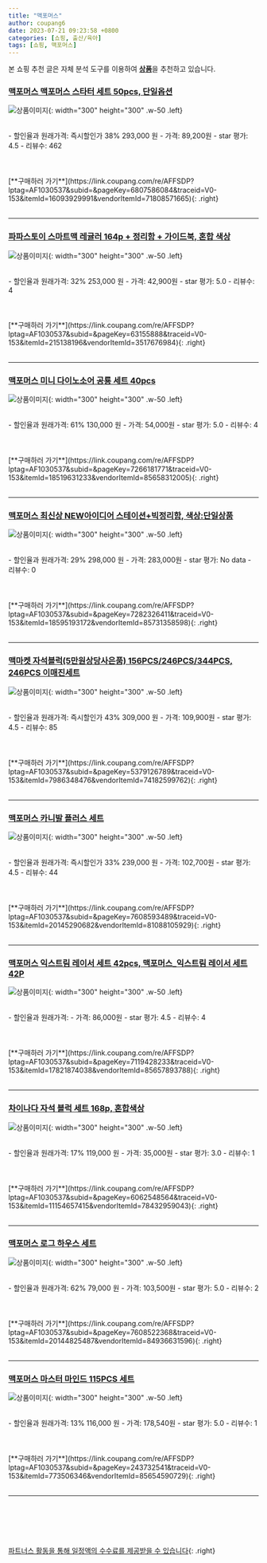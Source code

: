 ```yaml
---
title: "맥포머스"
author: coupang6
date: 2023-07-21 09:23:58 +0800
categories: [쇼핑, 출산/육아]
tags: [쇼핑, 맥포머스]
---
```


본 쇼핑 추천 글은 자체 분석 도구를 이용하여 [**상품**](https://link.coupang.com/a/bao1ui)을 추천하고 있습니다.

### [맥포머스 맥포머스 스타터 세트 50pcs, 단일옵션](https://link.coupang.com/re/AFFSDP?lptag=AF1030537&subid=&pageKey=6807586084&traceid=V0-153&itemId=16093929991&vendorItemId=71808571665)

![상품이미지](https://thumbnail6.coupangcdn.com/thumbnails/remote/230x230ex/image/vendor_inventory/8611/a43c3d24736ce2f51fcd522f76642da5c7e951f33b09c70acfa24ca8fd70.jpg){: width="300" height="300" .w-50 .left}


<br>
- 할인율과 원래가격: 즉시할인가 38%  293,000   원
- 가격: 89,200원
- star 평가: 4.5
- 리뷰수: 462
<br>
<br>
<br>
<br>
[**구매하러 가기**](https://link.coupang.com/re/AFFSDP?lptag=AF1030537&subid=&pageKey=6807586084&traceid=V0-153&itemId=16093929991&vendorItemId=71808571665){: .right}
<br>
<br>

---

### [파파스토이 스마트맥 레귤러 164p + 정리함 + 가이드북, 혼합 색상](https://link.coupang.com/re/AFFSDP?lptag=AF1030537&subid=&pageKey=63155888&traceid=V0-153&itemId=215138196&vendorItemId=3517676984)

![상품이미지](https://thumbnail7.coupangcdn.com/thumbnails/remote/230x230ex/image/retail/images/253228390838264-b916fb2a-b1d0-4e47-8bcb-f61e80bc1b05.jpg){: width="300" height="300" .w-50 .left}


<br>
- 할인율과 원래가격: 32%  253,000   원
- 가격: 42,900원
- star 평가: 5.0
- 리뷰수: 4
<br>
<br>
<br>
<br>
[**구매하러 가기**](https://link.coupang.com/re/AFFSDP?lptag=AF1030537&subid=&pageKey=63155888&traceid=V0-153&itemId=215138196&vendorItemId=3517676984){: .right}
<br>
<br>

---

### [맥포머스 미니 다이노소어 공룡 세트 40pcs](https://link.coupang.com/re/AFFSDP?lptag=AF1030537&subid=&pageKey=7266181771&traceid=V0-153&itemId=18519631233&vendorItemId=85658312005)

![상품이미지](https://thumbnail6.coupangcdn.com/thumbnails/remote/230x230ex/image/vendor_inventory/aeea/24d8b5c798273882dde495b91d66058cf658efdf96cedc8f8138e7178a01.jpg){: width="300" height="300" .w-50 .left}


<br>
- 할인율과 원래가격: 61%  130,000   원
- 가격: 54,000원
- star 평가: 5.0
- 리뷰수: 4
<br>
<br>
<br>
<br>
[**구매하러 가기**](https://link.coupang.com/re/AFFSDP?lptag=AF1030537&subid=&pageKey=7266181771&traceid=V0-153&itemId=18519631233&vendorItemId=85658312005){: .right}
<br>
<br>

---

### [맥포머스 최신상 NEW아이디어 스테이션+빅정리함, 색상:단일상품](https://link.coupang.com/re/AFFSDP?lptag=AF1030537&subid=&pageKey=7282326411&traceid=V0-153&itemId=18595193172&vendorItemId=85731358598)

![상품이미지](https://thumbnail8.coupangcdn.com/thumbnails/remote/230x230ex/image/vendor_inventory/5943/bc6b64b070e4bfe3ea2ac8da96d3ec51d95bc1bd1f7ea5f70870d65173a3.jpg){: width="300" height="300" .w-50 .left}


<br>
- 할인율과 원래가격: 29%  298,000   원
- 가격: 283,000원
- star 평가: No data
- 리뷰수: 0
<br>
<br>
<br>
<br>
[**구매하러 가기**](https://link.coupang.com/re/AFFSDP?lptag=AF1030537&subid=&pageKey=7282326411&traceid=V0-153&itemId=18595193172&vendorItemId=85731358598){: .right}
<br>
<br>

---

### [맥마켓 자석블럭(5만원상당사은품) 156PCS/246PCS/344PCS, 246PCS 이매진세트](https://link.coupang.com/re/AFFSDP?lptag=AF1030537&subid=&pageKey=5379126789&traceid=V0-153&itemId=7986348476&vendorItemId=74182599762)

![상품이미지](https://thumbnail9.coupangcdn.com/thumbnails/remote/230x230ex/image/vendor_inventory/ddc2/6299a8d3b6216eedbba77e045b0381ffba87d608c76e1f2403257ea51969.jpg){: width="300" height="300" .w-50 .left}


<br>
- 할인율과 원래가격: 즉시할인가 43%  309,000   원
- 가격: 109,900원
- star 평가: 4.5
- 리뷰수: 85
<br>
<br>
<br>
<br>
[**구매하러 가기**](https://link.coupang.com/re/AFFSDP?lptag=AF1030537&subid=&pageKey=5379126789&traceid=V0-153&itemId=7986348476&vendorItemId=74182599762){: .right}
<br>
<br>

---

### [맥포머스 카니발 플러스 세트](https://link.coupang.com/re/AFFSDP?lptag=AF1030537&subid=&pageKey=7608593489&traceid=V0-153&itemId=20145290682&vendorItemId=81088105929)

![상품이미지](https://thumbnail8.coupangcdn.com/thumbnails/remote/230x230ex/image/vendor_inventory/05d7/2a99408cd7e7f5d93f526156f085f1d7716278d33c545d6a16c1d10f7f7b.jpg){: width="300" height="300" .w-50 .left}


<br>
- 할인율과 원래가격: 즉시할인가 33%  239,000   원
- 가격: 102,700원
- star 평가: 4.5
- 리뷰수: 44
<br>
<br>
<br>
<br>
[**구매하러 가기**](https://link.coupang.com/re/AFFSDP?lptag=AF1030537&subid=&pageKey=7608593489&traceid=V0-153&itemId=20145290682&vendorItemId=81088105929){: .right}
<br>
<br>

---

### [맥포머스 익스트림 레이서 세트 42pcs, 맥포머스_익스트림 레이서 세트 42P](https://link.coupang.com/re/AFFSDP?lptag=AF1030537&subid=&pageKey=7119428233&traceid=V0-153&itemId=17821874038&vendorItemId=85657893788)

![상품이미지](https://thumbnail8.coupangcdn.com/thumbnails/remote/230x230ex/image/vendor_inventory/7fa2/0c7eb776f343ef85467104ed191cf1ca80f9ceed5bd40b69d41ecd9dae96.jpg){: width="300" height="300" .w-50 .left}


<br>
- 할인율과 원래가격: 
- 가격: 86,000원
- star 평가: 4.5
- 리뷰수: 4
<br>
<br>
<br>
<br>
[**구매하러 가기**](https://link.coupang.com/re/AFFSDP?lptag=AF1030537&subid=&pageKey=7119428233&traceid=V0-153&itemId=17821874038&vendorItemId=85657893788){: .right}
<br>
<br>

---

### [차이나다 자석 블럭 세트 168p, 혼합색상](https://link.coupang.com/re/AFFSDP?lptag=AF1030537&subid=&pageKey=6062548564&traceid=V0-153&itemId=11154657415&vendorItemId=78432959043)

![상품이미지](https://thumbnail8.coupangcdn.com/thumbnails/remote/230x230ex/image/retail/images/535603346523536-1c203562-b7a6-4953-9748-339e2ae4140f.jpg){: width="300" height="300" .w-50 .left}


<br>
- 할인율과 원래가격: 17%  119,000   원
- 가격: 35,000원
- star 평가: 3.0
- 리뷰수: 1
<br>
<br>
<br>
<br>
[**구매하러 가기**](https://link.coupang.com/re/AFFSDP?lptag=AF1030537&subid=&pageKey=6062548564&traceid=V0-153&itemId=11154657415&vendorItemId=78432959043){: .right}
<br>
<br>

---

### [맥포머스 로그 하우스 세트](https://link.coupang.com/re/AFFSDP?lptag=AF1030537&subid=&pageKey=7608522368&traceid=V0-153&itemId=20144825487&vendorItemId=84936631596)

![상품이미지](https://thumbnail6.coupangcdn.com/thumbnails/remote/230x230ex/image/vendor_inventory/6942/9022d75c15c1c3130059077c3802fceaaeff16c85e442fa5d511da28a445.jpg){: width="300" height="300" .w-50 .left}


<br>
- 할인율과 원래가격: 62%  79,000   원
- 가격: 103,500원
- star 평가: 5.0
- 리뷰수: 2
<br>
<br>
<br>
<br>
[**구매하러 가기**](https://link.coupang.com/re/AFFSDP?lptag=AF1030537&subid=&pageKey=7608522368&traceid=V0-153&itemId=20144825487&vendorItemId=84936631596){: .right}
<br>
<br>

---

### [맥포머스 마스터 마인드 115PCS 세트](https://link.coupang.com/re/AFFSDP?lptag=AF1030537&subid=&pageKey=243732541&traceid=V0-153&itemId=773506346&vendorItemId=85654590729)

![상품이미지](https://thumbnail6.coupangcdn.com/thumbnails/remote/230x230ex/image/vendor_inventory/29e7/58ab9e4137cfdbbe14ef4264a847c801998add5ec5221550d828eb19a1e1.jpg){: width="300" height="300" .w-50 .left}


<br>
- 할인율과 원래가격: 13%  116,000   원
- 가격: 178,540원
- star 평가: 5.0
- 리뷰수: 1
<br>
<br>
<br>
<br>
[**구매하러 가기**](https://link.coupang.com/re/AFFSDP?lptag=AF1030537&subid=&pageKey=243732541&traceid=V0-153&itemId=773506346&vendorItemId=85654590729){: .right}
<br>
<br>

---
<br><br><br><br><br> [파트너스 활동을 통해 일정액의 수수료를 제공받을 수 있습니다](https://link.coupang.com/a/bao1ui){: .right}